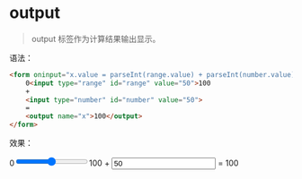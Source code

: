 # output

> output 标签作为计算结果输出显示。

语法：

```html
<form oninput="x.value = parseInt(range.value) + parseInt(number.value)">
    0<input type="range" id="range" value="50">100
    +
    <input type="number" id="number" value="50">
    =
    <output name="x">100</output>
</form>
```

效果：

<form oninput="x.value = parseInt(range.value) + parseInt(number.value)">
    0<input type="range" id="range" value="50">100
    +
    <input type="number" id="number" value="50">
    =
    <output name="x">100</output>
</form>